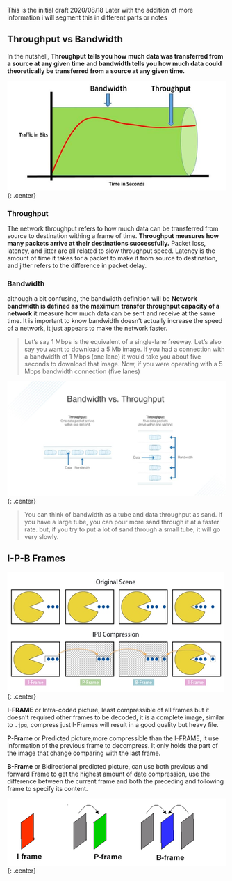 This is the initial draft 2020/08/18 Later with the addition of more information i will segment this in different parts or notes

## Throughput vs Bandwidth

In the nutshell, **Throughput tells you how much data was transferred from a source at any given time** and **bandwidth tells you how much data could theoretically be transferred from a source at any given time.**

![Bandwidth-and-Throughput_001.jpg](images/Bandwidth-and-Throughput_001.jpg){: .center}

### Throughput

The network throughput refers to how much data can be transferred from source to destination withing a frame of time. **Throughput measures how many packets arrive at their destinations successfully.**
Packet loss, latency, and jitter are all related to slow throughput speed. Latency is the amount of time it takes for a packet to make it from source to destination, and jitter refers to the difference in packet delay.

### Bandwidth

although a bit confusing, the bandwidth definition will be **Network bandwidth is defined as the maximum transfer throughput capacity of a network** it measure how much data can be sent and receive at the same time. 
It is important to know bandwidth doesn’t actually increase the speed of a network, it just appears to make the network faster.

>Let’s say 1 Mbps is the equivalent of a single-lane freeway. Let’s also say you want to download a 5 Mb image. If you had a connection with a bandwidth of 1 Mbps (one lane) it would take you about five seconds to download that image. Now, if you were operating with a 5 Mbps bandwidth connection (five lanes)

![Bandwidth-and-Throughput_002.jpg](images/Bandwidth-and-Throughput_002.jpg){: .center}
>You can think of bandwidth as a tube and data throughput as sand. If you have a large tube, you can pour more sand through it at a faster rate. but, if you try to put a lot of sand through a small tube, it will go very slowly.

## I-P-B Frames

![I-P-B_Frames.jpg](images/I-P-B_Frames.jpg){: .center}

**I-FRAME** or Intra-coded picture, least compressible of all frames but it doesn't required other frames to be decoded, it is a complete image, similar to `.jpg`, compress just I-Frames will result in a good quality but heavy file.

**P-Frame** or Predicted picture,more compressible than the I-FRAME, it use information of the previous frame to decompress. It only holds the part of the image that change comparing with the last frame.

**B-Frame** or Bidirectional predicted picture, can use both previous and forward Frame to get the highest amount of date compression, use the difference between the current frame and both  the preceding and following frame to specify its content.

![I-P-B_Frames_01.png](images/I-P-B_Frames_01.png){: .center}  

